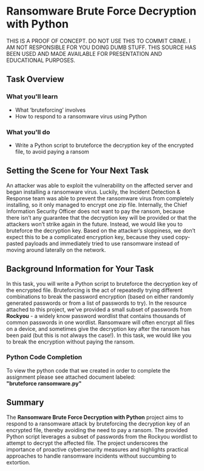 # Ransomware Brute Force Decryption with Python

THIS IS A PROOF OF CONCEPT. DO NOT USE THIS TO COMMIT CRIME. I AM NOT RESPONSIBLE FOR YOU DOING DUMB STUFF. THIS SOURCE HAS BEEN USED AND MADE AVAILABLE FOR PRESENTATION AND EDUCATIONAL PURPOSES.

## Task Overview

### What you'll learn
- What ‘bruteforcing’ involves
- How to respond to a ransomware virus using Python

### What you'll do
- Write a Python script to bruteforce the decryption key of the encrypted file, to avoid paying a ransom

## Setting the Scene for Your Next Task

An attacker was able to exploit the vulnerability on the affected server and began installing a ransomware virus. Luckily, the Incident Detection & Response team was able to prevent the ransomware virus from completely installing, so it only managed to encrypt one zip file. Internally, the Chief Information Security Officer does not want to pay the ransom, because there isn’t any guarantee that the decryption key will be provided or that the attackers won’t strike again in the future. Instead, we would like you to bruteforce the decryption key. Based on the attacker’s sloppiness, we don’t expect this to be a complicated encryption key, because they used copy-pasted payloads and immediately tried to use ransomware instead of moving around laterally on the network.

## Background Information for Your Task

In this task, you will write a Python script to bruteforce the decryption key of the encrypted file. Bruteforcing is the act of repeatedly trying different combinations to break the password encryption (based on either randomly generated passwords or from a list of passwords to try). In the resource attached to this project, we've provided a small subset of passwords from **Rockyou** - a widely know password wordlist that contains thousands of common passwords in one wordlist. Ransomware will often encrypt all files on a device, and sometimes give the decryption key after the ransom has been paid (but this is not always the case!). In this task, we would like you to break the encryption without paying the ransom.

### Python Code Completion 
To view the python code that we created in order to complete the assignment please see attached document labeled: <br>
**"bruteforce ransomware.py"**

## Summary

The **Ransomware Brute Force Decryption with Python** project aims to respond to a ransomware attack by bruteforcing the decryption key of an encrypted file, thereby avoiding the need to pay a ransom. The provided Python script leverages   a subset of passwords from the Rockyou wordlist to attempt to decrypt the affected file. The project underscores the importance of proactive cybersecurity measures and highlights practical approaches to handle ransomware   incidents without succumbing to extortion.
